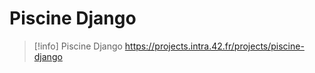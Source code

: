 # Piscine Django

> [!info]
> Piscine Django
> https://projects.intra.42.fr/projects/piscine-django
